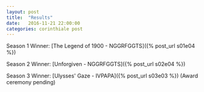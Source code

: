 ```yaml
---
layout: post
title:  "Results"
date:   2016-11-21 22:00:00
categories: corinthiale post
---
```


Season 1 Winner:
[The Legend of 1900 - NGGRFGGTS]({% post_url s01e04 %})

Season 2 Winner:
[Unforgiven - NGGRFGGTS]({% post_url s02e04 %})

Season 3 Winner:
[Ulysses' Gaze - IVPAPA]({% post_url s03e03 %}) (Award ceremony pending)

